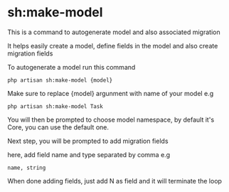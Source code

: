 # sh:make-model

This is a command to autogenerate model and also 
associated migration

It helps easily create a model, define fields in the model and also
create migration fields

To autogenerate a model run this command

```shell
php artisan sh:make-model {model}
```

Make sure to replace {model} argunment with name of your model e.g

```shell
php artisan sh:make-model Task
```

You will then be prompted to choose model namespace, by default it's
Core, you can use the default one. 

Next step, you will be prompted to add migration fields

here, add field name and type separated by comma e.g

```shell
name, string
```

When done adding fields, just add N as field and it will terminate the loop


